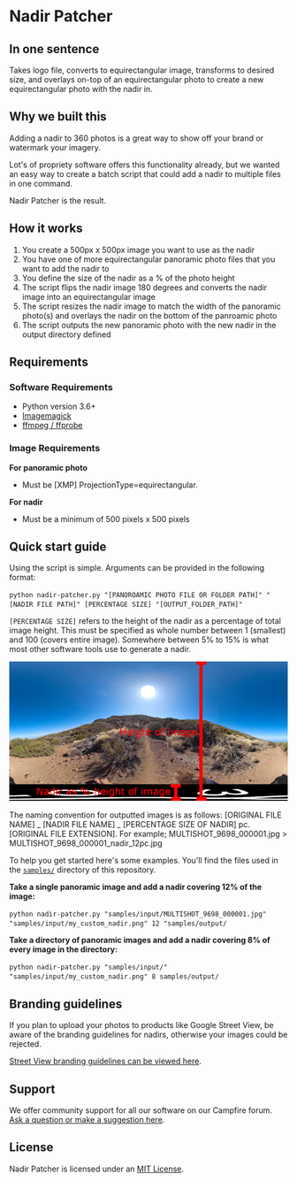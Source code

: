 # Nadir Patcher

## In one sentence

Takes logo file, converts to equirectangular image, transforms to desired size, and overlays on-top of an equirectangular photo to create a new equirectangular photo with the nadir in.

## Why we built this

Adding a nadir to 360 photos is a great way to show off your brand or watermark your imagery.

Lot's of propriety software offers this functionality already, but we wanted an easy way to create a batch script that could add a nadir to multiple files in one command.

Nadir Patcher is the result. 

## How it works

1. You create a 500px x 500px image you want to use as the nadir
2. You have one of more equirectangular panoramic photo files that you want to add the nadir to
3. You define the size of the nadir as a % of the photo height
4. The script flips the nadir image 180 degrees and converts the nadir image into an equirectangular image
5. The script resizes the nadir image to match the width of the panoramic photo(s) and overlays the nadir on the bottom of the panroamic photo
6. The script outputs the new panoramic photo with the new nadir in the output directory defined

## Requirements

### Software Requirements

* Python version 3.6+
* [Imagemagick](https://imagemagick.org/script/download.php)
* [ffmpeg / ffprobe](https://www.ffmpeg.org/download.html)

### Image Requirements

**For panoramic photo**

* Must be [XMP] ProjectionType=equirectangular. 

**For nadir**

* Must be a minimum of 500 pixels x 500 pixels

## Quick start guide

Using the script is simple. Arguments can be provided in the following format:

`python nadir-patcher.py "[PANOROAMIC PHOTO FILE OR FOLDER PATH]" "[NADIR FILE PATH]" [PERCENTAGE SIZE] "[OUTPUT_FOLDER_PATH]"`

`[PERCENTAGE SIZE]` refers to the height of the nadir as a percentage of total image height. This must be specified as whole number between 1 (smallest) and 100 (covers entire image). Somewhere between 5% to 15% is what most other software tools use to generate a nadir.

![Nadir as percentage of panoramic image height](/example-nadir-percentage-of-pano.jpg)

The naming convention for outputted images is as follows: [ORIGINAL FILE NAME] _ [NADIR FILE NAME] _ [PERCENTAGE SIZE OF NADIR] pc. [ORIGINAL FILE EXTENSION]. For example; MULTISHOT_9698_000001.jpg > MULTISHOT_9698_000001_nadir_12pc.jpg

To help you get started here's some examples. You'll find the files used in the [`samples/`](/samples) directory of this repository.

**Take a single panoramic image and add a nadir covering 12% of the image:**

`python nadir-patcher.py "samples/input/MULTISHOT_9698_000001.jpg" "samples/input/my_custom_nadir.png" 12 "samples/output/`

**Take a directory of panoramic images and add a nadir covering 8% of every image in the directory:**

`python nadir-patcher.py "samples/input/" "samples/input/my_custom_nadir.png" 8 samples/output/`

## Branding guidelines

If you plan to upload your photos to products like Google Street View, be aware of the branding guidelines for nadirs, otherwise your images could be rejected.

[Street View branding guidelines can be viewed here](https://www.google.co.uk/streetview/sales/).

## Support 

We offer community support for all our software on our Campfire forum. [Ask a question or make a suggestion here](https://campfire.trekview.org/c/support/8).

## License

Nadir Patcher is licensed under an [MIT License](https://github.com/trek-view/nadir-patcher/blob/master/LICENSE.txt).